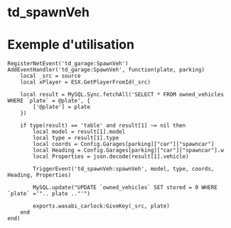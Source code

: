 # td_spawnVeh

# Exemple d'utilisation 

    RegisterNetEvent('td_garage:SpawnVeh')
    AddEventHandler('td_garage:SpawnVeh', function(plate, parking)
        local _src = source
        local xPlayer = ESX.GetPlayerFromId(_src)
    
        local result = MySQL.Sync.fetchAll('SELECT * FROM owned_vehicles WHERE `plate` = @plate', {
            ['@plate'] = plate
        })
    
        if type(result) == 'table' and result[1] ~= nil then
            local model = result[1].model
            local type = result[1].type
            local coords = Config.Garages[parking]["car"]["spawncar"]
            local Heading = Config.Garages[parking]["car"]["spawncar"].w
            local Properties = json.decode(result[1].vehicle)
    
            TriggerEvent('td_spawnVeh:spawnVeh', model, type, coords, Heading, Properties)
    
            MySQL.update("UPDATE `owned_vehicles` SET stored = 0 WHERE `plate` ='".. plate .."'")
    
            exports.wasabi_carlock:GiveKey(_src, plate)
        end
    end)
